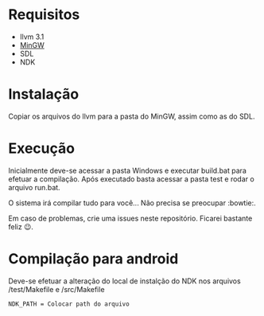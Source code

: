 # Requisitos

- llvm 3.1
- [MinGW](https://sourceforge.net/projects/mingw/files/Installer/mingw-get-setup.exe/download)
- SDL
- NDK


# Instalação

Copiar os arquivos do llvm para a pasta do MinGW, assim como as do SDL.

# Execução 

Inicialmente deve-se acessar a pasta Windows e executar build.bat para efetuar a compilação. Após executado basta acessar a pasta test e rodar o arquivo run.bat.

O sistema irá compilar tudo para você... Não precisa se preocupar :bowtie:.

Em caso de problemas, crie uma issues neste repositório. Ficarei bastante feliz :wink:.

# Compilação para android

Deve-se efetuar a alteração do local de instalção do NDK nos arquivos /test/Makefile e /src/Makefile

```
NDK_PATH = Colocar path do arquivo
```
